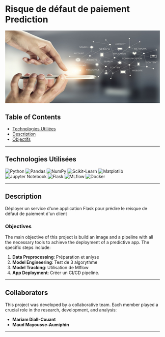 # Risque de défaut de paiement Prediction

![banner](hand-3044387_1280.jpg)

## Table of Contents

-   [Technologies Utiliées](#technologies-used)
-   [Description](#description)
-   [Objectifs](#objectives)


---

## Technologies Utilisées

![Python](https://img.shields.io/badge/python-3670A0?style=for-the-badge&logo=python&logoColor=ffdd54) ![Pandas](https://img.shields.io/badge/pandas-%23150458.svg?style=for-the-badge&logo=pandas&logoColor=white) ![NumPy](https://img.shields.io/badge/numpy-%23013243.svg?style=for-the-badge&logo=numpy&logoColor=white) ![Scikit-Learn](https://img.shields.io/badge/scikit--learn-%23F7931E.svg?style=for-the-badge&logo=scikit-learn&logoColor=white) ![Matplotlib](https://img.shields.io/badge/Matplotlib-%23ffffff.svg?style=for-the-badge&logo=Matplotlib&logoColor=black) ![Jupyter Notebook](https://img.shields.io/badge/jupyter-%23FA0F00.svg?style=for-the-badge&logo=jupyter&logoColor=white) ![Flask](https://img.shields.io/badge/Flask-%23000.svg?style=for-the-badge&logo=flask&logoColor=white) ![MLflow](https://img.shields.io/badge/MLflow-%230080FF.svg?style=for-the-badge&logo=mlflow&logoColor=white) ![Docker](https://img.shields.io/badge/Docker-%230db7ed.svg?style=for-the-badge&logo=docker&logoColor=white)

---

## Description
Déployer un service d'une application Flask pour prédire le reisque de défaut de paiement d'un client

### Objectives
The main objective of this project is build an image and a pipeline with all the necessary tools to achieve the deployment of a predictive app. The specific steps include:

1. **Data Preprocessing**: Préparation et anlyse 
2. **Model Engineering**: Test de 3 algorythme
3. **Model Tracking**: Utilisation de Mlflow
4. **App Deployment**: Créer un CI/CD pipeline.
---
## Collaborators

This project was developed by a collaborative team. Each member played a crucial role in the research, development, and analysis:

- **Mariam Diall-Couant**
- **Maud Mayousse-Aumiphin**
---

